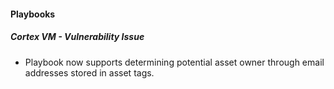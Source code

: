 
#### Playbooks

##### Cortex VM - Vulnerability Issue

- Playbook now supports determining potential asset owner through email addresses stored in asset tags.
